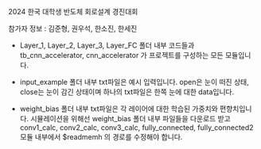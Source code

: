 2024 한국 대학생 반도체 회로설계 경진대회 

참가자 정보 : 김준형, 권우석, 한소진, 한세진

- Layer_1, Layer_2, Layer_3, Layer_FC 폴더 내부 코드들과 tb_cnn_accelerator, cnn_accelerator 가 프로젝트를 구성하는 모든 모듈입니다.

- input_example 폴더 내부 txt파일은 예시 입력입니다. open은 눈이 떠진 상태, close는 눈이 감긴 상태이며 하나의 txt파일은 한쪽 눈에 대한 data입니다.

- weight_bias 폴더 내부 txt파일은 각 레이어에 대한 학습된 가중치와 편향치입니다. 시뮬레이션을 위해선 weight_bias 폴더 내부 파일들을 다운로드 받고
  conv1_calc, conv2_calc, conv3_calc, fully_connected, fully_connected2 모듈 내부에서 $readmemh 의 경로를 수정해야 합니다.

